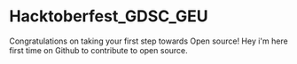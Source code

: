 # Hacktoberfest_GDSC_GEU
Congratulations on taking your first step towards Open source!
Hey i'm here first time on Github to contribute to open source.
